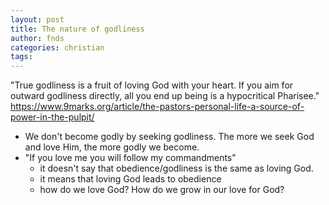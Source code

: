 ```yaml
---
layout: post
title: The nature of godliness
author: fnds
categories: christian
tags:
---
```


"True godliness is a fruit of loving God with your heart. If you aim for outward godliness directly, all you end up being is a hypocritical Pharisee."  
https://www.9marks.org/article/the-pastors-personal-life-a-source-of-power-in-the-pulpit/

- We don't become godly by seeking godliness. The more we seek God and love Him, the more godly we become.
- "If you love me you will follow my commandments"
	- it doesn't say that obedience/godliness is the same as loving God.
	- it means that loving God leads to obedience
	- how do we love God? How do we grow in our love for God?
